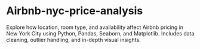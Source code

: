 # Airbnb-nyc-price-analysis
Explore how location, room type, and availability affect Airbnb pricing in New York City using Python, Pandas, Seaborn, and Matplotlib. Includes data cleaning, outlier handling, and in-depth visual insights.
